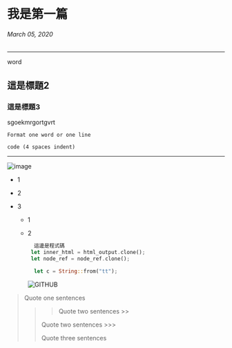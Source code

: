 # 我是第一篇

###### March 05, 2020

---

word

## 這是標題2

### 這是標題3

sgoekmrgortgvrt

`Format one word or one line`

    code (4 spaces indent)

---

![image](https://gitlab.com/uploads/-/system/project/avatar/31963107/rust-code-server.png?width=640)

* 1

* 2

* 3
  
  * 1
  
  * 2
    
    ```rust
      這邊是程式碼    
     let inner_html = html_output.clone();                                                                                                 
     let node_ref = node_ref.clone();                                                                                                      
    
      let c = String::from("tt");
    ```
    
      ![GITHUB](/Users/chenguanxiong/Desktop/截圖%202022-12-05%20下午1.49.08.png)

> Quote one sentences 
> 
> > > Quote two sentences >>
> > 
> > Quote two sentences >>>
> > 
> > Quote three sentences

